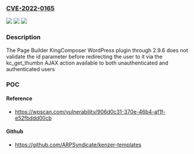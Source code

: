 ### [CVE-2022-0165](https://cve.mitre.org/cgi-bin/cvename.cgi?name=CVE-2022-0165)
![](https://img.shields.io/static/v1?label=Product&message=Page%20Builder%3A%20KingComposer%20%E2%80%93%20Free%20Drag%20and%20Drop%20page%20builder%20by%20King-Theme&color=blue)
![](https://img.shields.io/static/v1?label=Version&message=2.9.6%3C%3D%202.9.6%20&color=brighgreen)
![](https://img.shields.io/static/v1?label=Vulnerability&message=CWE-601%20URL%20Redirection%20to%20Untrusted%20Site%20('Open%20Redirect')&color=brighgreen)

### Description

The Page Builder KingComposer WordPress plugin through 2.9.6 does not validate the id parameter before redirecting the user to it via the kc_get_thumbn AJAX action available to both unauthenticated and authenticated users

### POC

#### Reference
- https://wpscan.com/vulnerability/906d0c31-370e-46b4-af1f-e52fbddd00cb

#### Github
- https://github.com/ARPSyndicate/kenzer-templates

